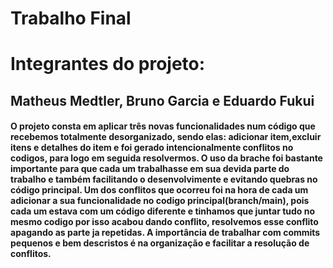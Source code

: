 # Trabalho Final

<h1>Integrantes do projeto:</h1>
<h2>Matheus Medtler, Bruno Garcia e Eduardo Fukui</h2>

<h4> O projeto consta em aplicar três novas funcionalidades num código que recebemos totalmente desorganizado, sendo elas: adicionar item,excluir itens e detalhes do item e foi gerado intencionalmente conflitos no codigos, para logo em seguida resolvermos. O uso da brache foi bastante importante para que cada um trabalhasse em sua devida parte do trabalho e também facilitando o desenvolvimente e evitando quebras no código principal. Um dos conflitos que ocorreu foi na hora de cada um adicionar a sua funcionalidade no codigo principal(branch/main), pois cada um estava com um código diferente e tinhamos que juntar tudo no mesmo codigo por isso acabou dando conflito, resolvemos esse conflito apagando as parte ja repetidas. A importância de trabalhar com commits pequenos e bem descristos é na organização e facilitar a resolução de conflitos.    </h4>


